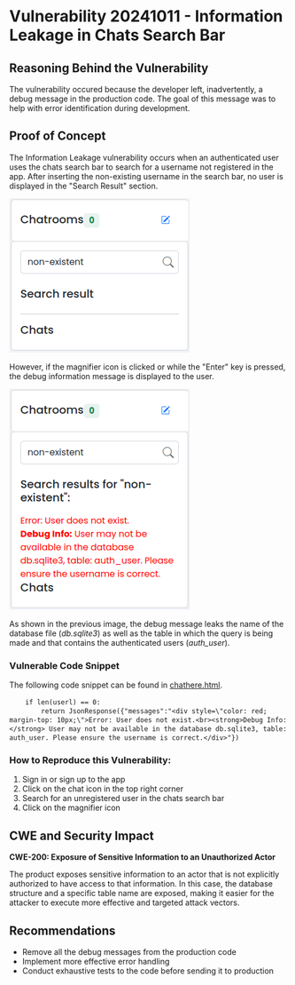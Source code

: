 # Vulnerability 20241011 - Information Leakage in Chats Search Bar

## Reasoning Behind the Vulnerability
The vulnerability occured because the developer left, inadvertently, a debug message in the production code. The goal of this message was to help with error identification during development.

## Proof of Concept
The Information Leakage vulnerability occurs when an authenticated user uses the chats search bar to search for a username not registered in the app. After inserting the non-existing username in the search bar, no user is displayed in the "Search Result" section.

![Debug Info](screenshot_1.png "Debug Info is displayed")

However, if the magnifier icon is clicked or while the "Enter" key is pressed, the debug information message is displayed to the user.

![No user](screenshot_2.png "No user is displayed")

As shown in the previous image, the debug message leaks the name of the database file (*db.sqlite3*) as well as the table in which the query is being made and that contains the authenticated users (*auth_user*).


### Vulnerable Code Snippet

The following code snippet can be found in [chathere.html](/app/templates/chathere.html).
```
    if len(userl) == 0:
        return JsonResponse({"messages":"<div style=\"color: red; margin-top: 10px;\">Error: User does not exist.<br><strong>Debug Info:</strong> User may not be available in the database db.sqlite3, table: auth_user. Please ensure the username is correct.</div>"})
```

### How to Reproduce this Vulnerability:
1. Sign in or sign up to the app
2. Click on the chat icon in the top right corner
3. Search for an unregistered user in the chats search bar
4. Click on the magnifier icon

## CWE and Security Impact
**CWE-200: Exposure of Sensitive Information to an Unauthorized Actor**

The product exposes sensitive information to an actor that is not explicitly authorized to have access to that information. In this case, the database structure and a specific table name are exposed, making it easier for the attacker to execute more effective and targeted attack vectors.

## Recommendations
- Remove all the debug messages from the production code
- Implement more effective error handling
- Conduct exhaustive tests to the code before sending it to production